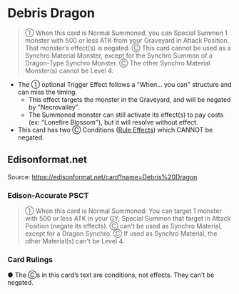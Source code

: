 # Debris Dragon

> ① When this card is Normal Summoned, you can Special Summon 1 monster with 500 or less ATK from your Graveyard in Attack Position. That monster’s effect(s) is negated. Ⓒ This card cannot be used as a Synchro Material Monster, except for the Synchro Summon of a Dragon-Type Synchro Monster. Ⓒ The other Synchro Material Monster(s) cannot be Level 4.

*   The ① optional Trigger Effect follows a "When... you can" structure and can miss the timing.
    *   This effect targets the monster in the Graveyard, and will be negated by "Necrovalley".
    *   The Summoned monster can still activate its effect(s) to pay costs (ex: "Lonefire Blossom"), but it will resolve without effect.
*   This card has two Ⓒ Conditions ([Rule Effects](https://yugipedia.com/wiki/Condition)) which CANNOT be negated.

## Edisonformat.net

Source: https://edisonformat.net/card?name=Debris%20Dragon

### Edison-Accurate PSCT

> ① When this card is Normal Summoned:
> You can target 1 monster with 500 or less ATK in your GY; Special Summon that target in Attack Position (negate its effects).
> Ⓒ can't be used as Synchro Material,
> except for a Dragon Synchro.
> Ⓒ If used as Synchro Material, the other Material(s) can't be Level 4.

### Card Rulings

● The Ⓒs in this card’s text are conditions, not effects. They can't be negated.
            